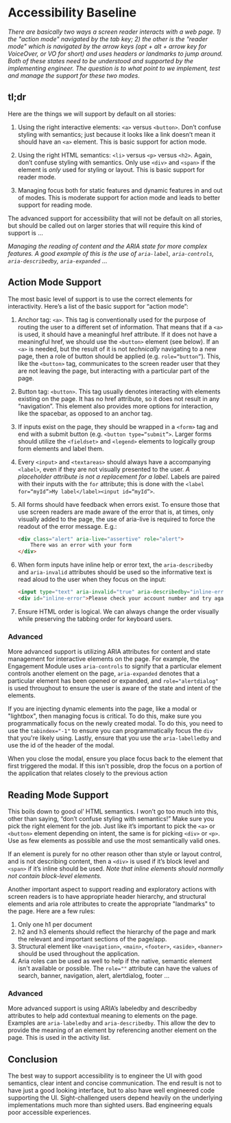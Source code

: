 # Accessibility Baseline

*There are basically two ways a screen reader interacts with a web page. 1) the "action mode" navigated by the tab key; 2) the other is the "reader mode" which is navigated by the arrow keys (opt + alt + arrow key for VoiceOver, or VO for short) and uses headers or landmarks to jump around. Both of these states need to be understood and supported by the implementing engineer. The question is to what point to we implement, test and manage the support for these two modes*.

## tl;dr

Here are the things we will support by default on all stories:

1. Using the right interactive elements: `<a>` versus `<button>`. Don’t confuse styling with semantics; just because it looks like a link doesn’t mean it should have an `<a>` element. This is basic support for action mode.

2. Using the right HTML semantics: `<li>` versus `<p>` versus `<h2>`. Again, don’t confuse styling with semantics. Only use `<div>` and `<span>` if the element is *only* used for styling or layout. This is basic support for reader mode.

3. Managing focus both for static features and dynamic features in and out of modes. This is moderate support for action mode and leads to better support for reading mode.

The advanced support for accessibility that will not be default on all stories, but should be called out on larger stories that will require this kind of support is …

*Managing the reading of content and the ARIA state for more complex features. A good example of this is the use of `aria-label`, `aria-controls`, `aria-describedby`, `aria-expanded`* …

## Action Mode Support

The most basic level of support is to use the correct elements for interactivity. Here’s a list of the basic support for “action mode”:

1. Anchor tag: `<a>`. This tag is conventionally used for the purpose of routing the user to a different set of information. That means that if a `<a>` is used, it should have a meaningful href attribute. If it does not have a meaningful href, we should use the `<button>` element (see below). If an `<a>` is needed, but the result of it is not *technically* navigating to a new page, then a role of button should be applied (e.g. `role=“button”`). This, like the `<button>` tag, communicates to the screen reader user that they are not leaving the page, but interacting with a particular part of the page.

2. Button tag: `<button>`. This tag usually denotes interacting with elements existing on the page. It has no href attribute, so it does not result in any “navigation”. This element also provides more options for interaction, like the spacebar, as opposed to an anchor tag.

3. If inputs exist on the page, they should be wrapped in a `<form>` tag and end with a submit button (e.g. `<button type=“submit”>`. Larger forms should utilize the `<fieldset>` and `<legend>` elements to logically group form elements and label them.

4. Every `<input>` and `<textareas>` should always have a accompanying `<label>`, even if they are not visually presented to the user. *A placeholder attribute is not a replacement for a label*. Labels are paired with their inputs with the `for` attribute; this is done with the `<label for=“myId”>My label</label><input id=“myId”>`.

5. All forms should have feedback when errors exist. To ensure those that use screen readers are made aware of the error that is, at times, only visually added to the page, the use of aria-live is required to force the readout of the error message. E.g.:

	```html
	<div class="alert" aria-live="assertive" role="alert">
		There was an error with your form
	</div>
	```
6. When form inputs have inline help or error text, the `aria-describedby` and `aria-invalid` attributes should be used so the informative text is read aloud to the user when they focus on the input:

	```html
	<input type="text" aria-invalid="true" aria-describedby="inline-error">
	<div id="inline-error">Please check your account number and try again.</div>
	```

7. Ensure HTML order is logical. We can always change the order visually while preserving the tabbing order for keyboard users.

### Advanced

More advanced support is utilizing ARIA attributes for content and state management for interactive elements on the page. For example, the Engagement Module uses `aria-controls` to signify that a particular element controls another element on the page, `aria-expanded` denotes that a particular element has been opened or expanded, and `role="alertdialog"` is used throughout to ensure the user is aware of the state and intent of the elements.

If you are injecting dynamic elements into the page, like a modal or "lightbox", then managing focus is critical. To do this, make sure you programmatically focus on the newly created modal. To do this, you need to use the `tabindex="-1"` to ensure you can programmatically focus the `div` that you're likely using. Lastly, ensure that you use the `aria-labelledby` and use the id of the header of the modal.

When you close the modal, ensure you place focus back to the element that first triggered the modal. If this isn't possible, drop the focus on a portion of the application that relates closely to the previous action

## Reading Mode Support

This boils down to good ol’ HTML semantics. I won’t go too much into this, other than saying, “don’t confuse styling with semantics!” Make sure you pick the right element for the job. Just like it’s important to pick the `<a>` or `<button>` element depending on intent, the same is for picking `<div>` or `<p>`. Use as few elements as possible and use the most semantically valid ones.

If an element is purely for no other reason other than style or layout control, and is not describing content, then a `<div>` is used if it’s block level and `<span>` if it’s inline should be used. *Note that inline elements should normally not contain block-level elements.*

Another important aspect to support reading and exploratory actions with screen readers is to have appropriate header hierarchy, and structural elements and aria role attributes to create the appropriate "landmarks" to the page. Here are a few rules:

1. Only one h1 per document
2. h2 and h3 elements should reflect the hierarchy of the page and mark the relevant and important sections of the page/app.
3. Structural element like `<navigation>`, `<main>`, `<footer>`, `<aside>`, `<banner>` should be used throughout the application.
4. Aria roles can be used as well to help if the native, semantic element isn't available or possible. The `role=""` attribute can have the values of search, banner, navigation, alert, alertdialog, footer ...

### Advanced

More advanced support is using ARIA’s labeledby and describedby attributes to help add contextual meaning to elements on the page. Examples are `aria-labeledby` and `aria-describedby`. This allow the dev to provide the meaning of an element by referencing another element on the page. This is used in the activity list.

## Conclusion

The best way to support accessibility is to engineer the UI with good semantics, clear intent and concise communication. The end result is not to have just a good looking interface, but to also have well engineered code supporting the UI. Sight-challenged users depend heavily on the underlying implementations much more than sighted users. Bad engineering equals poor accessible experiences.